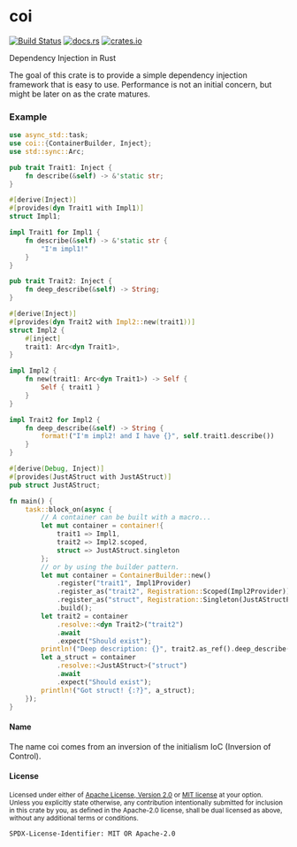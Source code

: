 # coi

[![Build Status](https://travis-ci.org/Nashenas88/coi.svg?branch=master)](https://travis-ci.org/Nashenas88/coi)
[![docs.rs](https://docs.rs/coi/badge.svg)](https://docs.rs/coi)
[![crates.io](https://img.shields.io/crates/v/coi.svg)](https://crates.io/crates/coi)

Dependency Injection in Rust

The goal of this crate is to provide a simple dependency injection framework
that is easy to use. Performance is not an initial concern, but might be later
on as the crate matures.

### Example 

```rust
use async_std::task;
use coi::{ContainerBuilder, Inject};
use std::sync::Arc;

pub trait Trait1: Inject {
    fn describe(&self) -> &'static str;
}

#[derive(Inject)]
#[provides(dyn Trait1 with Impl1)]
struct Impl1;

impl Trait1 for Impl1 {
    fn describe(&self) -> &'static str {
        "I'm impl1!"
    }
}

pub trait Trait2: Inject {
    fn deep_describe(&self) -> String;
}

#[derive(Inject)]
#[provides(dyn Trait2 with Impl2::new(trait1))]
struct Impl2 {
    #[inject]
    trait1: Arc<dyn Trait1>,
}

impl Impl2 {
    fn new(trait1: Arc<dyn Trait1>) -> Self {
        Self { trait1 }
    }
}

impl Trait2 for Impl2 {
    fn deep_describe(&self) -> String {
        format!("I'm impl2! and I have {}", self.trait1.describe())
    }
}

#[derive(Debug, Inject)]
#[provides(JustAStruct with JustAStruct)]
pub struct JustAStruct;

fn main() {
    task::block_on(async {
        // A container can be built with a macro...
        let mut container = container!{
            trait1 => Impl1,
            trait2 => Impl2.scoped,
            struct => JustAStruct.singleton
        };
        // or by using the builder pattern.
        let mut container = ContainerBuilder::new()
            .register("trait1", Impl1Provider)
            .register_as("trait2", Registration::Scoped(Impl2Provider))
            .register_as("struct", Registration::Singleton(JustAStructProvider))
            .build();
        let trait2 = container
            .resolve::<dyn Trait2>("trait2")
            .await
            .expect("Should exist");
        println!("Deep description: {}", trait2.as_ref().deep_describe());
        let a_struct = container
            .resolve::<JustAStruct>("struct")
            .await
            .expect("Should exist");
        println!("Got struct! {:?}", a_struct);
    });
}
```

#### Name

The name coi comes from an inversion of the initialism IoC (Inversion of
Control).

#### License

<sup>
Licensed under either of <a href="LICENSE.Apache-2.0">Apache License, Version
2.0</a> or <a href="LICENSE.MIT">MIT license</a> at your option.
</sup>

<br/>

<sub>
Unless you explicitly state otherwise, any contribution intentionally submitted
for inclusion in this crate by you, as defined in the Apache-2.0 license, shall
be dual licensed as above, without any additional terms or conditions.
</sub>

`SPDX-License-Identifier: MIT OR Apache-2.0`
